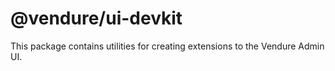 # @vendure/ui-devkit

This package contains utilities for creating extensions to the Vendure Admin UI.


